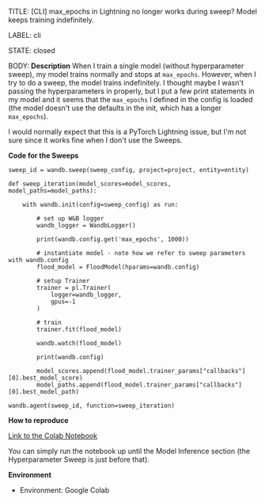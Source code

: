 TITLE:
[CLI] max_epochs in Lightning no longer works during sweep? Model keeps training indefinitely.

LABEL:
cli

STATE:
closed

BODY:
**Description**
When I train a single model (without hyperparameter sweep), my model trains normally and stops at `max_epochs`. However, when I try to do a sweep, the model trains indefinitely. I thought maybe I wasn't passing the hyperparameters in properly, but I put a few print statements in my model and it seems that the `max_epochs` I defined in the config is loaded (the model doesn't use the defaults in the init, which has a longer `max_epochs`).

I would normally expect that this is a PyTorch Lightning issue, but I'm not sure since it works fine when I don't use the Sweeps.

**Code for the Sweeps**

```
sweep_id = wandb.sweep(sweep_config, project=project, entity=entity)

def sweep_iteration(model_scores=model_scores, model_paths=model_paths):

    with wandb.init(config=sweep_config) as run:

        # set up W&B logger
        wandb_logger = WandbLogger()

        print(wandb.config.get('max_epochs', 1000))

        # instantiate model - note how we refer to sweep parameters with wandb.config
        flood_model = FloodModel(hparams=wandb.config)

        # setup Trainer
        trainer = pl.Trainer(
            logger=wandb_logger,
            gpus=-1
        )

        # train
        trainer.fit(flood_model)

        wandb.watch(flood_model)

        print(wandb.config)

        model_scores.append(flood_model.trainer_params["callbacks"][0].best_model_score)
        model_paths.append(flood_model.trainer_params["callbacks"][0].best_model_path)

wandb.agent(sweep_id, function=sweep_iteration)
```

**How to reproduce**

[Link to the Colab Notebook](https://colab.research.google.com/drive/17K-gXacwxdgW6PAt5cpCpGi-dplg2IrH?usp=sharing)

You can simply run the notebook up until the Model Inference section (the Hyperparameter Sweep is just before that).

**Environment**
- Environment: Google Colab


